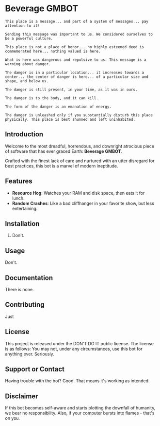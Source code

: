# Beverage GMBOT

    This place is a message... and part of a system of messages... pay attention to it!

    Sending this message was important to us. We considered ourselves to be a powerful culture.

    This place is not a place of honor... no highly esteemed deed is commemorated here... nothing valued is here.

    What is here was dangerous and repulsive to us. This message is a warning about danger.

    The danger is in a particular location... it increases towards a center... the center of danger is here... of a particular size and shape, and below us.

    The danger is still present, in your time, as it was in ours.

    The danger is to the body, and it can kill.

    The form of the danger is an emanation of energy.

    The danger is unleashed only if you substantially disturb this place physically. This place is best shunned and left uninhabited.

## Introduction

Welcome to the most dreadful, horrendous, and downright atrocious piece of software that has ever graced Earth: **Beverage GMBOT**.

Crafted with the finest lack of care and nurtured with an utter disregard for best practices, this bot is a marvel of modern ineptitude.

## Features

- **Resource Hog**: Watches your RAM and disk space, then eats it for lunch.
- **Random Crashes**: Like a bad cliffhanger in your favorite show, but less entertaining.

## Installation

1. Don't.

## Usage

Don't.

## Documentation

There is none.

## Contributing

Just

## License

This project is released under the DON'T DO IT public license. The license is as follows: You may not, under any circumstances, use this bot for anything ever. Seriously.

## Support or Contact

Having trouble with the bot? Good. That means it's working as intended.

## Disclaimer

If this bot becomes self-aware and starts plotting the downfall of humanity, we bear no responsibility. Also, if your computer bursts into flames - that's on you.
